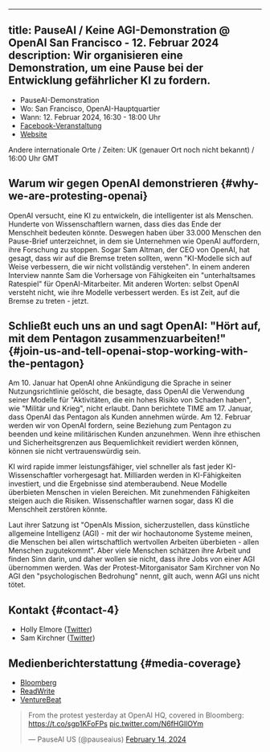 

---
title: PauseAI / Keine AGI-Demonstration @ OpenAI San Francisco - 12. Februar 2024
description: Wir organisieren eine Demonstration, um eine Pause bei der Entwicklung gefährlicher KI zu fordern.
---

<script>
    import WidgetConsent from '$lib/components/widget-consent/WidgetConsent.svelte'
</script>

- PauseAI-Demonstration
- Wo: San Francisco, OpenAI-Hauptquartier
- Wann: 12. Februar 2024, 16:30 - 18:00 Uhr
- [Facebook-Veranstaltung](https://fb.me/e/78BzWmaaj)
- [Website](https://openaiprotest.com/)

Andere internationale Orte / Zeiten:
UK (genauer Ort noch nicht bekannt) / 16:00 Uhr GMT

## Warum wir gegen OpenAI demonstrieren {#why-we-are-protesting-openai}

OpenAI versucht, eine KI zu entwickeln, die intelligenter ist als Menschen.
Hunderte von Wissenschaftlern warnen, dass dies das Ende der Menschheit bedeuten könnte.
Deswegen haben über 33.000 Menschen den Pause-Brief unterzeichnet, in dem sie Unternehmen wie OpenAI auffordern, ihre Forschung zu stoppen.
Sogar Sam Altman, der CEO von OpenAI, hat gesagt, dass wir auf die Bremse treten sollten, wenn "KI-Modelle sich auf Weise verbessern, die wir nicht vollständig verstehen".
In einem anderen Interview nannte Sam die Vorhersage von Fähigkeiten ein "unterhaltsames Ratespiel" für OpenAI-Mitarbeiter.
Mit anderen Worten: selbst OpenAI versteht nicht, wie ihre Modelle verbessert werden.
Es ist Zeit, auf die Bremse zu treten - jetzt.

## Schließt euch uns an und sagt OpenAI: "Hört auf, mit dem Pentagon zusammenzuarbeiten!" {#join-us-and-tell-openai-stop-working-with-the-pentagon}

Am 10. Januar hat OpenAI ohne Ankündigung die Sprache in seiner Nutzungsrichtlinie gelöscht, die besagte, dass OpenAI die Verwendung seiner Modelle für "Aktivitäten, die ein hohes Risiko von Schaden haben", wie "Militär und Krieg", nicht erlaubt. Dann berichtete TIME am 17. Januar, dass OpenAI das Pentagon als Kunden annehmen würde. Am 12. Februar werden wir von OpenAI fordern, seine Beziehung zum Pentagon zu beenden und keine militärischen Kunden anzunehmen. Wenn ihre ethischen und Sicherheitsgrenzen aus Bequemlichkeit revidiert werden können, können sie nicht vertrauenswürdig sein.

KI wird rapide immer leistungsfähiger, viel schneller als fast jeder KI-Wissenschaftler vorhergesagt hat. Milliarden werden in KI-Fähigkeiten investiert, und die Ergebnisse sind atemberaubend. Neue Modelle überbieten Menschen in vielen Bereichen. Mit zunehmenden Fähigkeiten steigen auch die Risiken. Wissenschaftler warnen sogar, dass KI die Menschheit zerstören könnte.

Laut ihrer Satzung ist "OpenAIs Mission, sicherzustellen, dass künstliche allgemeine Intelligenz (AGI) - mit der wir hochautonome Systeme meinen, die Menschen bei allen wirtschaftlich wertvollen Arbeiten überbieten - allen Menschen zugutekommt". Aber viele Menschen schätzen ihre Arbeit und finden Sinn darin, und daher wollen sie nicht, dass ihre Jobs von einer AGI übernommen werden. Was der Protest-Mitorganisator Sam Kirchner von No AGI den "psychologischen Bedrohung" nennt, gilt auch, wenn AGI uns nicht tötet.

## Kontakt {#contact-4}

- Holly Elmore ([Twitter](https://twitter.com/ilex_ulmus))
- Sam Kirchner ([Twitter](https://twitter.com/No_AGI_))

## Medienberichterstattung {#media-coverage}

- [Bloomberg](https://www.bloomberg.com/news/newsletters/2024-02-13/ai-protest-at-openai-hq-in-san-francisco-focuses-on-military-work)
- [ReadWrite](https://readwrite.com/stop-working-with-pentagon-openai-staff-face-protests/)
- [VentureBeat](https://venturebeat.com/ai/protesters-gather-outside-openai-office-opposing-military-ai-and-agi/)

<WidgetConsent>
<div>
<blockquote class="twitter-tweet"><p lang="en" dir="ltr">From the protest yesterday at OpenAI HQ, covered in Bloomberg: <a href="https://t.co/sgp1KFoFPs">https://t.co/sgp1KFoFPs</a> <a href="https://t.co/N6fHGIlOYm">pic.twitter.com/N6fHGIlOYm</a></p>&mdash; PauseAI US (@pauseaius) <a href="https://twitter.com/pauseaius/status/1757604719047114786?ref_src=twsrc%5Etfw">February 14, 2024</a></blockquote> <script async src="https://platform.twitter.com/widgets.js" charset="utf-8"></script>
</div>
</WidgetConsent>